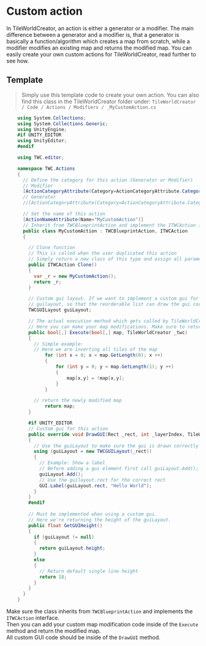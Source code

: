 # Custom action
In TileWorldCreator, an action is either a generator or a modifier. The main difference between a generator and a modifier is, that a generator is basically a function/algorithm which creates a map from scratch, while a modifier modifies an existing map and returns the modified map. 
You can easily create your own custom actions for TileWorldCreator, read further to see how.  

## Template
> Simply use this template code to create your own action.
You can also find this class in the TileWorldCreator folder under: `TileWorldCreator / Code / Actions / Modifiers / _MyCustomAction.cs`

```csharp
    using System.Collections;
    using System.Collections.Generic;
    using UnityEngine;
    #if UNITY_EDITOR
    using UnityEditor;
    #endif

    using TWC.editor;

    namespace TWC.Actions
    {
      // Define the category for this action (Generator or Modifier)
      // Modifier
      [ActionCategoryAttribute(Category=ActionCategoryAttribute.CategoryTypes.Modifiers)]
      // Generator
      //[ActionCategoryAttribute(Category=ActionCategoryAttribute.CategoryTypes.Generators)]

      // Set the name of this action
      [ActionNameAttribute(Name="MyCustomAction")]
      // Inherit from TWCBlueprintAction and implement the ITWCAction interface
      public class MyCustomAction : TWCBlueprintAction, ITWCAction
      {

        // Clone function
        // This is called when the user duplicated this action
        // Simply return a new class of this type and assign all parameters
        public ITWCAction Clone()
        {
          var _r = new MyCustomAction();
          return _r;
        }

        // Custom gui layout. If we want to implement a custom gui for this action we need this 
        // guilayout, so that the reorderable list can draw the gui correctly.
        TWCGUILayout guiLayout;

        // The actual execution method which gets called by TileWorldCreator.
        // Here you can make your map modifications. Make sure to return the new map.
        public bool[,] Execute(bool[,] map, TileWorldCreator _twc)
        {
          // Simple example: 
          // Here we are inverting all tiles of the map
              for (int x = 0; x < map.GetLength(0); x ++)
              {
                  for (int y = 0; y < map.GetLength(1); y ++)
                  {
                      map[x,y] = !map[x,y];
                  }
              }

          // return the newly modified map
              return map;
        }

        #if UNITY_EDITOR
        // Custom gui for this action
        public override void DrawGUI(Rect _rect, int _layerIndex, TileWorldCreatorAsset _asset, TileWorldCreator _twc)
		{
          // Use the guiLayout to make sure the gui is drawn correctly in the reorderable list
          using (guiLayout = new TWCGUILayout(_rect))
          {
            // Example: Show a label
            // Before adding a gui element first call guiLayout.Add();
            guiLayout.Add();
            // Use the guilayout.rect for the correct rect
            GUI.Label(guiLayout.rect, "Hello World");
          }
        }
        #endif
        
        // Must be implemented when using a custom gui.
        // Here we're returning the height of the guiLayout.
        public float GetGUIHeight()
        { 
          if (guiLayout != null)
          {
            return guiLayout.height;
          }
          else
          {
            // Return default single line height
            return 18;
          }
        }
      }
    }

```


Make sure the class inherits from `TWCBlueprintAction` and implements the `ITWCAction` interface.  
Then you can add your custom map modification code inside of the `Execute` method and return the modified map.  
All custom GUI code should be inside of the `DrawGUI` method.  
